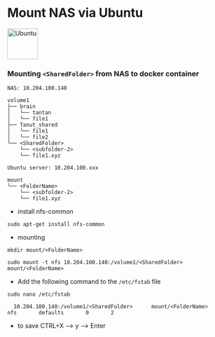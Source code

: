 # Mount NAS via Ubuntu

<img src="https://seeklogo.com/images/U/ubuntu-logo-8FDEC6A07B-seeklogo.com.png" alt="Ubuntu" width="70"/>

### Mounting `<SharedFolder>` from NAS to docker container

```
NAS: 10.204.100.140

volume1
├── brain
│   └── tantan
│   └── file1
├── Tanut_shared
│   └── file1
│   └── file2
└── <SharedFolder>
    └── <subfolder-2>
    └── file1.xyz
```

```
Ubuntu server: 10.204.100.xxx

mount
└── <FolderName>
    └── <subfolder-2>
    └── file1.xyz
```

- install nfs-common

```console
sudo apt-get install nfs-common
```
- mounting
```console
mkdir mount/<FolderName>
```
```console
sudo mount -t nfs 10.204.100.140:/volume1/<SharedFolder> mount/<FolderName>
```
- Add the following command to the `/etc/fstab` file
```console
sudo nano /etc/fstab
```
```console
  10.204.100.140:/volume1/<SharedFolder>      mount/<FolderName>       nfs       defaults       0       2
```
- to save CTRL+X -->  y --> Enter
